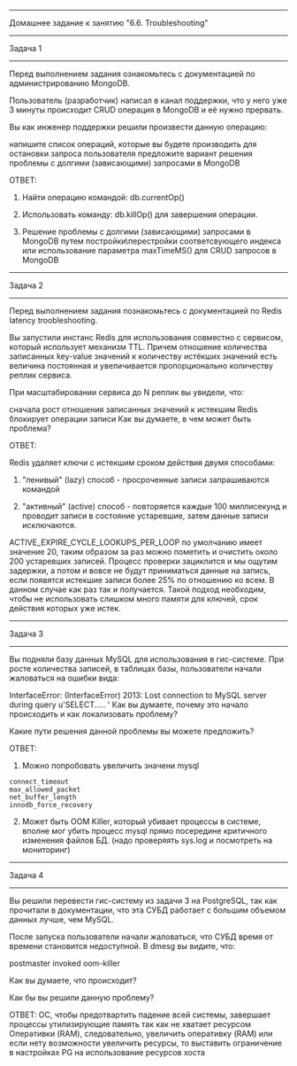 __________________________________________________________________________
Домашнее задание к занятию "6.6. Troubleshooting"
__________________________________________________________________________

Задача 1
__________________________________________________________________________

Перед выполнением задания ознакомьтесь с документацией по администрированию MongoDB.

Пользователь (разработчик) написал в канал поддержки, что у него уже 3 минуты происходит CRUD операция в MongoDB и её нужно прервать.

Вы как инженер поддержки решили произвести данную операцию:

напишите список операций, которые вы будете производить для остановки запроса пользователя
предложите вариант решения проблемы с долгими (зависающими) запросами в MongoDB


ОТВЕТ:

1) Найти операцию командой: db.currentOp()
2) Использовать команду: db.killOp() для завершения операции. 

3) Решение проблемы с долгими (зависающими) запросами в MongoDB путем постройки\перестройки соответсвующего индекса или  использование параметра maxTimeMS() для CRUD запросов в MongoDB


__________________________________________________________________________
Задача 2
__________________________________________________________________________

Перед выполнением задания познакомьтесь с документацией по Redis latency troobleshooting.

Вы запустили инстанс Redis для использования совместно с сервисом, который использует механизм TTL. Причем отношение количества записанных key-value значений к количеству истёкших значений есть величина постоянная и увеличивается пропорционально количеству реплик сервиса.

При масштабировании сервиса до N реплик вы увидели, что:

сначала рост отношения записанных значений к истекшим
Redis блокирует операции записи
Как вы думаете, в чем может быть проблема?


ОТВЕТ:

Redis удаляет ключи с истекшим сроком действия двумя способами:

1)  "ленивый"  (lazy) способ - просроченные записи запрашиваются командой


2) "активный" (active) способ - повторяется каждые 100 миллисекунд и проводит записи в состояние устаревшие, затем данные записи исключаются.

ACTIVE_EXPIRE_CYCLE_LOOKUPS_PER_LOOP по умолчанию имеет значение 20, таким образом за раз можно пометить и очистить около 200 устаревших записей. Процесс проверки зациклится и мы ощутим задержки, а потом и вовсе не будут приниматься данные на запись, если появятся истекшие записи более 25% по отношению ко всем. В данном случае как раз так и получается. Такой подход необходим, чтобы не использовать слишком много памяти для ключей, срок действия которых уже истек.

__________________________________________________________________________
Задача 3
__________________________________________________________________________

Вы подняли базу данных MySQL для использования в гис-системе. При росте количества записей, в таблицах базы, пользователи начали жаловаться на ошибки вида:

InterfaceError: (InterfaceError) 2013: Lost connection to MySQL server during query u'SELECT..... '
Как вы думаете, почему это начало происходить и как локализовать проблему?

Какие пути решения данной проблемы вы можете предложить?


ОТВЕТ:

1) Можно попробовать увеличить значени mysql 
```
connect_timeout 
max_allowed_packet
net_buffer_length 
innodb_force_recovery
```
2) Может быть OOM Killer, который убивает процессы в системе, вполне мог убить процесс mysql прямо посередине критичного изменения файлов БД. (надо проверяять sys.log и посмотреть на мониторинг)



__________________________________________________________________________
Задача 4
__________________________________________________________________________
Вы решили перевести гис-систему из задачи 3 на PostgreSQL, так как прочитали в документации, что эта СУБД работает с большим объемом данных лучше, чем MySQL.

После запуска пользователи начали жаловаться, что СУБД время от времени становится недоступной. В dmesg вы видите, что:

postmaster invoked oom-killer

Как вы думаете, что происходит?

Как бы вы решили данную проблему?


ОТВЕТ: ОС, чтобы предотвартить падение всей системы, завершает процессы утилизирующие память так как не хватает ресурсом Оперативки (RAM), следовательно, увеличить оперативку (RAM) или если нету возможности увеличить ресурсы, то выставить ограничение в настройках PG на использование ресурсов хоста

